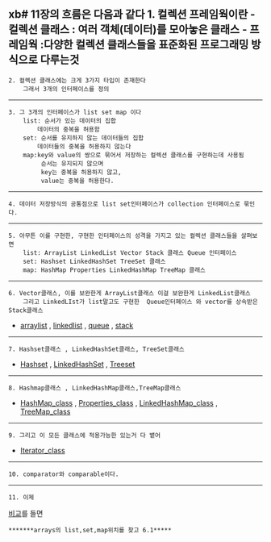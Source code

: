 xb# 11장의 흐름은 다음과 같다
	1.  컬렉션 프레임웍이란 
		- 컬렉션 클래스 : 여러 객체(데이터)를 모아놓은 클래스 
		- 프레임웍 :다양한 컬렉션 클래스들을 표준화된 프로그래밍 방식으로 다루는것
  ---
	2. 컬렉션 클래스에는 크게 3가지 타입이 존재한다
		그래서 3개의 인터페이스를 정의
  ---
	3. 그 3개의 인터페이스가 list set map 이다
		list: 순서가 있는 데이터의 집합
			데이터의 중복을 허용함
		set: 순서를 유지하지 않는 데이터들의 집합
			데이터들의 중복을 허용하지 않는다
		map:key와 value의 쌍으로 묶어서 저장하는 컬렉션 클래스를 구현하는데 사용됨
			 순서는 유지되지 않으며 
			 key는 중복을 허용하지 않고,
			 value는 중복을 허용한다.
 ---
	4. 데이터 저장방식의 공통점으로 list set인터페이스가 collection 인터페이스로 묶인다.
 ---
	5. 아무튼 이를 구현한, 구현한 인터페이스의 성격을 가지고 있는 컬렉션 클래스들을 살펴보면
        list: ArrayList LinkedList Vector Stack 클래스 Queue 인터페이스
		set: Hashset LinkedHashSet TreeSet 클래스
		map: HashMap Properties LinkedHashMap TreeMap 클래스
 ---
   	6. Vector클래스, 이를 보완한게 ArrayList클래스 이걸 보완한게 LinkedList클래스
    	그리고 LinkedLIst가 list말고도 구현한  Queue인터페이스 와 vector를 상속받은 Stack클래스
* [arraylist](../all_obsidian/all_obsidian_togit/ArrayList_class.md) , [linkedlist](../all_obsidian/all_obsidian_togit/LinkedList_class.md) , [queue](../all_obsidian/all_obsidian_togit/Queue_interface.md) , [stack](../all_obsidian/all_obsidian_togit/Stack_class.md)
 ---
  	7. Hashset클래스 , LinkedHashSet클래스, TreeSet클래스
   * [Hashset](../all_obsidian/all_obsidian_togit/Hashset_class.md) , [LinkedHashSet](../all_obsidian/all_obsidian_togit/LinkedHashSet_class.md) , [Treeset](../all_obsidian/all_obsidian_togit/TreeSet_class.md)
 ---
	8. Hashmap클래스 , LinkedHashMap클래스,TreeMap클래스
 * [HashMap_class](../all_obsidian/all_obsidian_togit/HashMap_class.md) , [Properties_class](../all_obsidian/all_obsidian_togit/Properties_class.md) , [LinkedHashMap_class](../all_obsidian/all_obsidian_togit/LinkedHashMap_class.md) , [TreeMap_class](../all_obsidian/all_obsidian_togit/TreeMap_class.md)
 ---
  	9. 그리고 이 모든 클래스에 적용가능한 있는거 다 뱉어 
   * [Iterator_class](../all_obsidian/all_obsidian_togit/Iterator_class.md)
   	
 ---
  	10. comparator와 comparable이다.
 ---
  	11. 이제 
   [비교](../all_obsidian/all_obsidian_togit/vs.md)를 들면



	*******arrays의 list,set,map위치를 찾고 6.1*****
